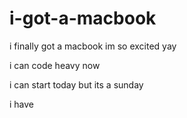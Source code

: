 # i-got-a-macbook

i finally got a macbook im so excited yay

i can code heavy now

i can start today but its a sunday

i have